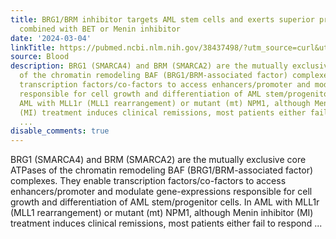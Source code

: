 ```yaml
---
title: BRG1/BRM inhibitor targets AML stem cells and exerts superior preclinical efficacy
  combined with BET or Menin inhibitor
date: '2024-03-04'
linkTitle: https://pubmed.ncbi.nlm.nih.gov/38437498/?utm_source=curl&utm_medium=rss&utm_campaign=journals&utm_content=7603509&fc=None&ff=20240305170531&v=2.18.0.post9+e462414
source: Blood
description: BRG1 (SMARCA4) and BRM (SMARCA2) are the mutually exclusive core ATPases
  of the chromatin remodeling BAF (BRG1/BRM-associated factor) complexes. They enable
  transcription factors/co-factors to access enhancers/promoter and modulate gene-expressions
  responsible for cell growth and differentiation of AML stem/progenitor cells. In
  AML with MLL1r (MLL1 rearrangement) or mutant (mt) NPM1, although Menin inhibitor
  (MI) treatment induces clinical remissions, most patients either fail to respond
  ...
disable_comments: true
---
```

BRG1 (SMARCA4) and BRM (SMARCA2) are the mutually exclusive core ATPases of the chromatin remodeling BAF (BRG1/BRM-associated factor) complexes. They enable transcription factors/co-factors to access enhancers/promoter and modulate gene-expressions responsible for cell growth and differentiation of AML stem/progenitor cells. In AML with MLL1r (MLL1 rearrangement) or mutant (mt) NPM1, although Menin inhibitor (MI) treatment induces clinical remissions, most patients either fail to respond ...